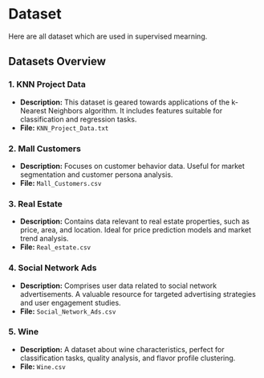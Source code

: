 
# Dataset
Here are all dataset which are used in supervised mearning.

## Datasets Overview

### 1. KNN Project Data
- **Description:** This dataset is geared towards applications of the k-Nearest Neighbors algorithm. It includes features suitable for classification and regression tasks.
- **File:** `KNN_Project_Data.txt`

### 2. Mall Customers
- **Description:** Focuses on customer behavior data. Useful for market segmentation and customer persona analysis.
- **File:** `Mall_Customers.csv`

### 3. Real Estate
- **Description:** Contains data relevant to real estate properties, such as price, area, and location. Ideal for price prediction models and market trend analysis.
- **File:** `Real_estate.csv`

### 4. Social Network Ads
- **Description:** Comprises user data related to social network advertisements. A valuable resource for targeted advertising strategies and user engagement studies.
- **File:** `Social_Network_Ads.csv`

### 5. Wine
- **Description:** A dataset about wine characteristics, perfect for classification tasks, quality analysis, and flavor profile clustering.
- **File:** `Wine.csv`
